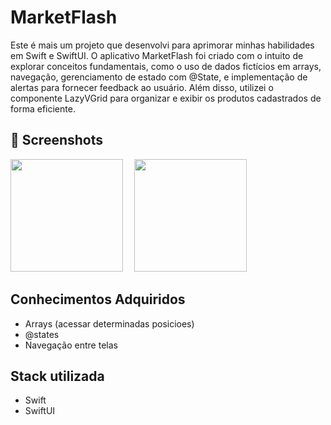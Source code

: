 # MarketFlash

Este é mais um projeto que desenvolvi para aprimorar minhas habilidades em Swift e SwiftUI. O aplicativo MarketFlash foi criado com o intuito de explorar conceitos fundamentais, como o uso de dados fictícios em arrays, navegação, gerenciamento de estado com @State, e implementação de alertas para fornecer feedback ao usuário. Além disso, utilizei o componente LazyVGrid para organizar e exibir os produtos cadastrados de forma eficiente.

## :camera_flash: Screenshots
<!-- You can add more screenshots here if you like -->
<img src="https://github.com/ViniciusWessner/MarketFlash/blob/main/MarketFlash/Assets.xcassets/screen-darkMode.dataset/screen-darkMode.gif?raw=true" width="180">&emsp;
<img src="https://github.com/ViniciusWessner/MarketFlash/blob/main/MarketFlash/Assets.xcassets/screen-ligthMode.dataset/screen-ligthMode.gif?raw=true" width="180">&emsp;


## Conhecimentos Adquiridos

- Arrays (acessar determinadas posicioes)
- @states
- Navegação entre telas

## Stack utilizada

- Swift
- SwiftUI
